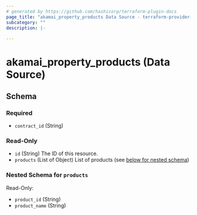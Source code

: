 ```yaml
---
# generated by https://github.com/hashicorp/terraform-plugin-docs
page_title: "akamai_property_products Data Source - terraform-provider-akamai"
subcategory: ""
description: |-
  
---
```


# akamai_property_products (Data Source)





<!-- schema generated by tfplugindocs -->
## Schema

### Required

- `contract_id` (String)

### Read-Only

- `id` (String) The ID of this resource.
- `products` (List of Object) List of products (see [below for nested schema](#nestedatt--products))

<a id="nestedatt--products"></a>
### Nested Schema for `products`

Read-Only:

- `product_id` (String)
- `product_name` (String)
